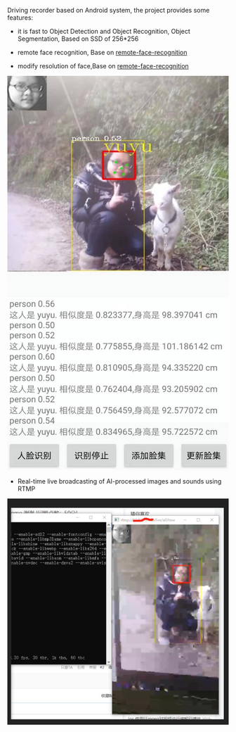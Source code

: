 Driving recorder based on Android system, the project provides some features:

* it is fast to Object Detection and Object Recognition, Object Segmentation, Based on SSD of 256*256

* remote face recognition, Base on [remote-face-recognition](https://github.com/qjchen1972/remote-face-recognition)

* modify resolution of face,Base on [remote-face-recognition](https://github.com/qjchen1972/remote-face-recognition)


![](https://github.com/qjchen1972/driving_recoder/blob/master/img/facetest1.jpg)



* Real-time live broadcasting of AI-processed images and sounds using RTMP


![](https://github.com/qjchen1972/driving_recoder/blob/master/img/rtmp.jpg)


